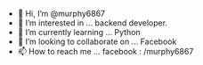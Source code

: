 - 👋 Hi, I’m @murphy6867
- 👀 I’m interested in ... backend developer.
- 🌱 I’m currently learning ... Python
- 💞️ I’m looking to collaborate on ... Facebook
- 📫 How to reach me ... facebook : /murphy6867

<!---
murphy6867/murphy6867 is a ✨ special ✨ repository because its `README.md` (this file) appears on your GitHub profile.
You can click the Preview link to take a look at your changes.
--->
